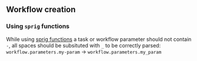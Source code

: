 ## Workflow creation

### Using `sprig` functions

While using [sprig functions](http://masterminds.github.io/sprig/) a task or workflow parameter should not contain `-`, all spaces should be subsituted with `_` to be correctly parsed:
`workflow.parameters.my-param` -> `workflow.parameters.my_param`
